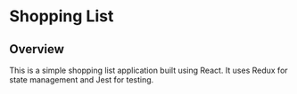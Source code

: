 # Shopping List

## Overview

This is a simple shopping list application built using React. It uses Redux for state management and Jest for testing.
